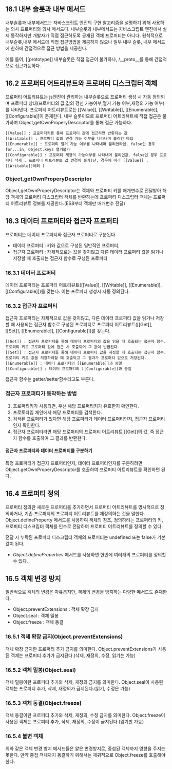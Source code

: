 ## 16.1 내부 슬롯과 내부 메서드

내부슬롯과 내부메서드는 자바스크립트 엔진의 구현 알고리즘을 설명하기 위해 사용하는 의사 프로퍼티와 의사 메서드다.
내부슬롯과 내부메서드는 자바스크립트 엔진에서 실제 동작하지만 개발자가 직접 접근하도록 공개된 객체 프로퍼티는 아니다. 원칙적으로 내부슬롯,내부 메서드에 직접 접근방법을 제공하지 않으나 일부 내부 슬롯, 내부 메서드에 한하에 간접적으로 접근 방법을 제공한다.

예를 들어, [[prototype]] 내부슬롯은 직접 접근이 불가하나, /\_\_proto\_\_를 통해 간접적으로 접근가능하다.

## 16.2 프로퍼티 어트리뷰트와 프로퍼티 디스크립터 객체

프로퍼티 어트리뷰트는 js엔진이 관리하는 내부슬롯으로 프로퍼티 생성 시 자동 정의되며 프로퍼티 상태(프로퍼티의 값,값의 갱신 가능여부,열거 가능 여부,재정의 가능 여부)를 나타낸다.
프로퍼티 어트리뷰트로는 [[Value]], [[Writable]], [[Enumerable]], [[Configurable]]이 존재한다.
내부 슬롯이므로 프로퍼티 어트리뷰트에 직접 접근은 불가하며 Object,getOwnProperyDescriptor를 통해 접근 가능하다.

```
[[Value]] : 프로퍼티키를 통해 프로퍼티 값에 접근하면 반환되는 값
[[Writable]] : 프로퍼티 값의 변경 가능 여부를 나타내며 불리언 타입
[[Enumerable]] : 프로퍼티 열거 가능 여부를 나타내며 불리언타입. false인 경우 for...in, Object.keys 열거불가
[[Configurable]] : 프로퍼티 재정의 가능여부를 나타내며 불리언값. false인 경우 프로퍼티 삭제 , 프로퍼티 어트리뷰트 값 변경이 불가(단, 경우에 따라 [[Value]] , [[Writable]]예외 )

```

### Object,getOwnProperyDescriptor

Object,getOwnProperyDescriptor는 객체와 프로퍼티 키를 매개변수로 전달받아 해당 객체의 프로퍼티 디스크립터 객체를 반환하는데 프로퍼티 디스크립터 객체는 프로퍼티 어트리뷰트 정보를 제공한다.(ES8부터 객체만 매개변수 전달)

## 16.3 데이터 프로퍼티와 접근자 프로퍼티

프로퍼티는 데이터 프로퍼티와 접근자 프로퍼티로 구분된다

- 데이터 프로퍼티 : 키와 값으로 구성된 일반적인 프로퍼티,
- 접근자 프로퍼티 : 자체적으로는 값을 갖지않고 다른 데이터 프로퍼티 값을 읽거나 저장할 때 호출되는 접근자 함수로 구성된 프로퍼티

### 16.3.1 데이터 프로퍼티

데이터 프로퍼티는 프로퍼티 어트리뷰트([[Value]], [[Writable]], [[Enumerable]], [[Configurable]])를 갖는다. 이는 프로퍼티 생성시 자동 정의된다.

### 16.3.2 접근자 프로퍼티

접근자 프로퍼티는 자체적으로 값을 갖지않고, 다른 데이터 프로퍼티 값을 읽거나 저장할 때 사용되는 접근자 함수로 구성된 프로퍼티로 프로퍼티 어트리뷰트([[Get]], [[Set]], [[Enumerable]], [[Configurable]])를 갖는다.

```
[[Get]] : 접근자 프로퍼티를 통해 데이터 프로퍼티의 값을 읽을 때 호출되는 접근자 함수. 프로퍼티 키로 프로퍼티 값에 접근 시 호출되어 그 값이 반환된다.
[[Set]] : 접근자 프로퍼티를 통해 데이터 프로퍼티 값을 지정할 때 호출되는 접근자 함수. 프로퍼티 키로 값을 저장하려할 때 호출되고 그 결과가 프로퍼티 값으로 저장된다.
[[Enumerable]] : 데이터 프로퍼티의 [[Enumerable]]과 동일
[[Configurable]] : 데이터 프로퍼티의 [[Configurable]]과 동일
```

접근자 함수는 getter/setter함수라고도 부른다.

### 접근자 프로퍼티가 동작하는 방법

1. 프로퍼티키가 사용되면, 우선 해당 프로퍼티키가 유효한지 확인한다.
2. 프로토타입 체인에서 해당 프로퍼티를 검색한다.
3. 검색된 프로퍼티가 있다면 해당 프로퍼티가 데이터 프로퍼티인지, 접근자 프로퍼티인지 확인한다.
4. 접근자 프로퍼티라면 해당 프로퍼티의 프로퍼티 어트리뷰트 [[Get]]의 값, 즉 접근자 함수를 호출하여 그 결과를 반환한다.

#### 접근자 프로퍼티와 데이터 프로퍼티를 구분하기

특정 프로퍼티가 접근자 프로퍼티인지, 데이터 프로퍼티인지를 구분하려면 Object.getOwnProperyDescriptor를 호출하여 프로퍼티 어트리뷰트를 확인하면 된다.

## 16.4 프로퍼티 정의

프로퍼티 정의란 새로운 프로퍼티를 추가하면서 프로퍼티 어트리뷰트를 명시적으로 정의하거나, 기존 프로퍼티의 프로퍼티 어트리뷰트를 재정의하는 것을 말한다.
Object.defineProperty 메서드를 사용하여 객체의 참조, 정의하려는 프로퍼티의 키, 프로퍼티 디스크립터 객체를 인수로 전달하여 프로퍼티 어트리뷰트를 정의할 수 있다.

전달 시 누락된 프로퍼티 디스크립터 객체의 프로퍼티는 undefined 또는 false가 기본값이 된다.

- _Object.defineProperties_ 메서드를 사용하면 한번에 여러개의 프로퍼티를 정의할 수 있다.

## 16.5 객체 변경 방지

일반적으로 객체의 변경은 자유롭지만, 객체의 변경을 방지하는 다양한 메서드도 존재한다.

- Object.preventExtensions : 객체 확장 금지
- Object.seal : 객체 밀봉
- Object.freeze : 객체 동결

### 16.5.1 객체 확장 금지(Object.preventExtensions)

객체 확장 금지란 프로퍼티 추가 금지를 의미한다.
Object.preventExtensions가 사용된 객체는 프로퍼티 추가가 금지된다.(삭제, 재정의, 수정, 읽기는 가능)

### 16.5.2 객체 밀봉(Object.seal)

객체 밀봉이란 프로퍼티 추가와 삭제, 재정의 금지를 의미한다.
Object.seal이 사용된 객체는 프로퍼티 추가, 삭제, 재정의가 금지된다.(읽기, 수정은 가능)

### 16.5.3 객체 동결(Object.freeze)

객체 동결이란 프로퍼티 추가와 삭제, 재정의, 수정 금지를 의미한다.
Object.freeze이 사용된 객체는 프로퍼티 추가, 삭제, 재정의, 수정이 금지된다.(읽기만 가능)

### 16.5.4 불변 객체

위와 같은 객체 변경 방지 메서드들은 얕은 변경방지로, 중첩된 객체까지 영향을 주지는 못한다. 만약 중첩 객체까지 동결하기 위해서는 재귀적으로 Object.freeze를 호출해야한다.
